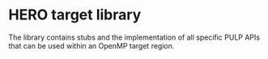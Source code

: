 # HERO target library
The library contains stubs and the implementation of all specific PULP APIs that can be used within an OpenMP target region.
